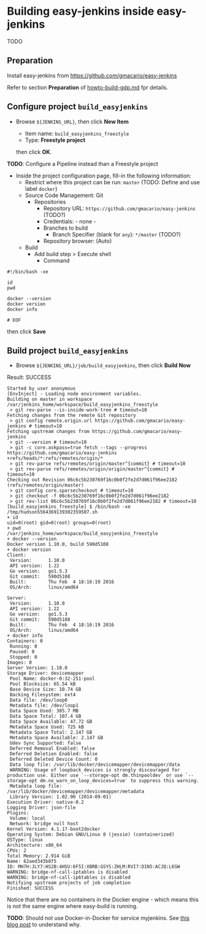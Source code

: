 # Building easy-jenkins inside easy-jenkins

TODO

## Preparation

Install easy-jenkins from https://github.com/gmacario/easy-jenkins

Refer to section **Preparation** of [howto-build-gdp.md](https://github.com/gmacario/easy-jenkins/blob/master/docs/howto-build-gdp.md) fpr details.

## Configure project `build_easyjenkins`

* Browse `${JENKINS_URL}`, then click **New Item**
  - Item name: `build_easyjenkins_freestyle`
  - Type: **Freestyle project**

  then click **OK**.
  
**TODO**: Configure a Pipeline instead than a Freestyle project
  
* Inside the project configuration page, fill-in the following information:
  - Restrict where this project can be run: `master` (TODO: Define and use label `docker`)
  - Source Code Management: Git
    - Repositories
      - Repository URL: `https://github.com/gmacario/easy-jenkins` (TODO?)
      - Credentials: - none -
      - Branches to build
        - Branch Specifier (blank for `any`): `*/master` (TODO?)
      - Repository browser: (Auto)
  - Build
    - Add build step > Execute shell
      - Command

```
#!/bin/bash -xe

id
pwd

docker --version
docker version
docker info

# EOF
```
  
  then click **Save**

## Build project `build_easyjenkins`

* Browse `${JENKINS_URL}/job/build_easyjenkins`, then click **Build Now**

Result: SUCCESS

```
Started by user anonymous
[EnvInject] - Loading node environment variables.
Building on master in workspace /var/jenkins_home/workspace/build_easyjenkins_freestyle
 > git rev-parse --is-inside-work-tree # timeout=10
Fetching changes from the remote Git repository
 > git config remote.origin.url https://github.com/gmacario/easy-jenkins # timeout=10
Fetching upstream changes from https://github.com/gmacario/easy-jenkins
 > git --version # timeout=10
 > git -c core.askpass=true fetch --tags --progress https://github.com/gmacario/easy-jenkins +refs/heads/*:refs/remotes/origin/*
 > git rev-parse refs/remotes/origin/master^{commit} # timeout=10
 > git rev-parse refs/remotes/origin/origin/master^{commit} # timeout=10
Checking out Revision 06c6c5b230769f16c0b0f2fe2d7d061f96ee2182 (refs/remotes/origin/master)
 > git config core.sparsecheckout # timeout=10
 > git checkout -f 06c6c5b230769f16c0b0f2fe2d7d061f96ee2182
 > git rev-list 06c6c5b230769f16c0b0f2fe2d7d061f96ee2182 # timeout=10
[build_easyjenkins_freestyle] $ /bin/bash -xe /tmp/hudson5564369139302359507.sh
+ id
uid=0(root) gid=0(root) groups=0(root)
+ pwd
/var/jenkins_home/workspace/build_easyjenkins_freestyle
+ docker --version
Docker version 1.10.0, build 590d5108
+ docker version
Client:
 Version:      1.10.0
 API version:  1.22
 Go version:   go1.5.3
 Git commit:   590d5108
 Built:        Thu Feb  4 18:16:19 2016
 OS/Arch:      linux/amd64

Server:
 Version:      1.10.0
 API version:  1.22
 Go version:   go1.5.3
 Git commit:   590d5108
 Built:        Thu Feb  4 18:16:19 2016
 OS/Arch:      linux/amd64
+ docker info
Containers: 0
 Running: 0
 Paused: 0
 Stopped: 0
Images: 0
Server Version: 1.10.0
Storage Driver: devicemapper
 Pool Name: docker-0:32-251-pool
 Pool Blocksize: 65.54 kB
 Base Device Size: 10.74 GB
 Backing Filesystem: ext4
 Data file: /dev/loop0
 Metadata file: /dev/loop1
 Data Space Used: 305.7 MB
 Data Space Total: 107.4 GB
 Data Space Available: 47.72 GB
 Metadata Space Used: 725 kB
 Metadata Space Total: 2.147 GB
 Metadata Space Available: 2.147 GB
 Udev Sync Supported: false
 Deferred Removal Enabled: false
 Deferred Deletion Enabled: false
 Deferred Deleted Device Count: 0
 Data loop file: /var/lib/docker/devicemapper/devicemapper/data
 WARNING: Usage of loopback devices is strongly discouraged for production use. Either use `--storage-opt dm.thinpooldev` or use `--storage-opt dm.no_warn_on_loop_devices=true` to suppress this warning.
 Metadata loop file: /var/lib/docker/devicemapper/devicemapper/metadata
 Library Version: 1.02.90 (2014-09-01)
Execution Driver: native-0.2
Logging Driver: json-file
Plugins: 
 Volume: local
 Network: bridge null host
Kernel Version: 4.1.17-boot2docker
Operating System: Debian GNU/Linux 8 (jessie) (containerized)
OSType: linux
Architecture: x86_64
CPUs: 2
Total Memory: 2.914 GiB
Name: 62aed343b8f5
ID: MH7H:JLY7:HS2B:4HSU:6F5I:XBRB:GSYS:ZHLM:RVI7:DIN5:ACJQ:L6SW
WARNING: bridge-nf-call-iptables is disabled
WARNING: bridge-nf-call-ip6tables is disabled
Notifying upstream projects of job completion
Finished: SUCCESS
```

Notice that there are no containers in the Docker engine - which means this is not the same engine where easy-build is running.

**TODO**: Should not use Docker-in-Docker for service myjenkins.
See [this blog post](https://jpetazzo.github.io/2015/09/03/do-not-use-docker-in-docker-for-ci/) to understand why.

<!-- EOF -->
